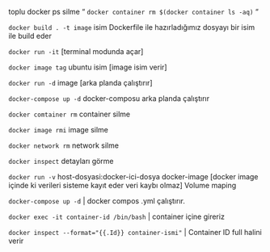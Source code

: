 toplu docker ps silme “ `docker container rm $(docker container ls -aq)` “

`docker build . -t image` isim Dockerfile ile hazırladığımız dosyayı bir isim ile build eder

`docker run -it` [terminal modunda açar]

`docker image tag` ubuntu isim [image isim verir]

`docker run -d` image [arka planda çalıştırır]

`docker-compose up -d` docker-composu arka planda çalıştırır

`docker comtainer rm` container silme

`docker image rmi` image silme

`docker network rm` network silme

`docker inspect` detayları görme

`docker run -v` host-dosyasi:docker-ici-dosya docker-image [docker image içinde ki verileri sisteme kayıt eder veri kaybı olmaz] Volume maping

`docker-compose up -d` | docker compos .yml çalıştırır.

`docker exec -it container-id /bin/bash`  | container içine gireriz

`docker inspect --format="{{.Id}} container-ismi"` | Container ID full halini verir

